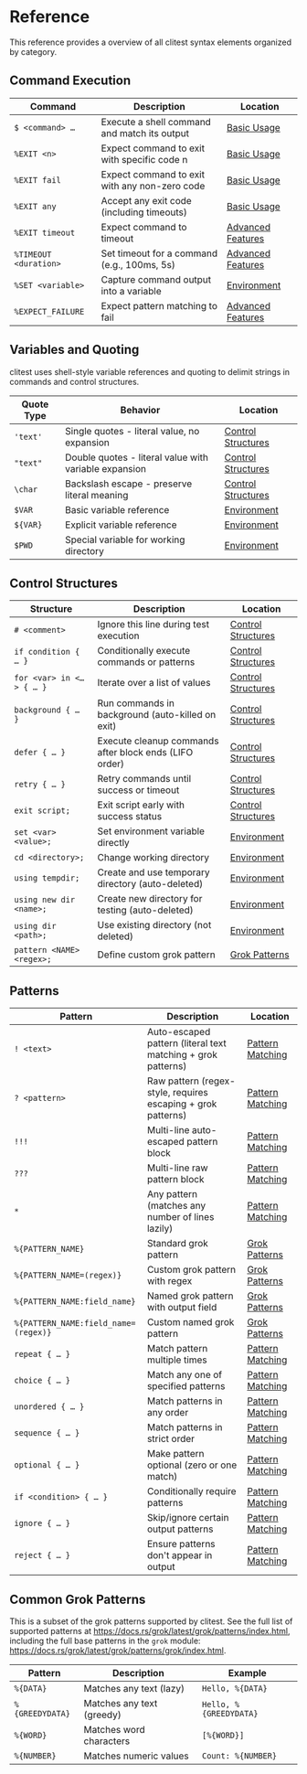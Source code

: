 # Reference

This reference provides a overview of all clitest syntax elements organized by
category.

## Command Execution

| Command               | Description                                   | Location                                                       |
| --------------------- | --------------------------------------------- | -------------------------------------------------------------- |
| `$ <command> …`       | Execute a shell command and match its output  | [Basic Usage](./basic-usage.md#executing-commands)             |
| `%EXIT <n>`           | Expect command to exit with specific code n   | [Basic Usage](./basic-usage.md#exit-codes)                     |
| `%EXIT fail`          | Expect command to exit with any non-zero code | [Basic Usage](./basic-usage.md#exit-codes)                     |
| `%EXIT any`           | Accept any exit code (including timeouts)     | [Basic Usage](./basic-usage.md#exit-codes)                     |
| `%EXIT timeout`       | Expect command to timeout                     | [Advanced Features](./advanced-features.md#timeouts)           |
| `%TIMEOUT <duration>` | Set timeout for a command (e.g., 100ms, 5s)   | [Advanced Features](./advanced-features.md#timeouts)           |
| `%SET <variable>`     | Capture command output into a variable        | [Environment](./environment.md#using-set)                      |
| `%EXPECT_FAILURE`     | Expect pattern matching to fail               | [Advanced Features](./advanced-features.md#expecting-failures) |

## Variables and Quoting

clitest uses shell-style variable references and quoting to delimit strings in
commands and control structures.

| Quote Type | Behavior                                              | Location                                              |
| ---------- | ----------------------------------------------------- | ----------------------------------------------------- |
| `'text'`   | Single quotes - literal value, no expansion           | [Control Structures](./control-structures.md#quoting) |
| `"text"`   | Double quotes - literal value with variable expansion | [Control Structures](./control-structures.md#quoting) |
| `\char`    | Backslash escape - preserve literal meaning           | [Control Structures](./control-structures.md#quoting) |
| `$VAR`     | Basic variable reference                              | [Environment](./environment.md#basic-reference)       |
| `${VAR}`   | Explicit variable reference                           | [Environment](./environment.md#explicit-reference)    |
| `$PWD`     | Special variable for working directory                | [Environment](./environment.md#pwd)                   |

## Control Structures

| Structure                 | Description                                            | Location                                                           |
| ------------------------- | ------------------------------------------------------ | ------------------------------------------------------------------ |
| `# <comment>`             | Ignore this line during test execution                 | [Control Structures](./control-structures.md#comments)             |
| `if condition { … }`      | Conditionally execute commands or patterns             | [Control Structures](./control-structures.md#conditional-blocks)   |
| `for <var> in <…> { … }`  | Iterate over a list of values                          | [Control Structures](./control-structures.md#for-loops)            |
| `background { … }`        | Run commands in background (auto-killed on exit)       | [Control Structures](./control-structures.md#background-processes) |
| `defer { … }`             | Execute cleanup commands after block ends (LIFO order) | [Control Structures](./control-structures.md#deferred-cleanup)     |
| `retry { … }`             | Retry commands until success or timeout                | [Control Structures](./control-structures.md#retry)                |
| `exit script;`            | Exit script early with success status                  | [Control Structures](./control-structures.md#early-exit)           |
| `set <var> <value>;`      | Set environment variable directly                      | [Environment](./environment.md#using-set)                          |
| `cd <directory>;`         | Change working directory                               | [Environment](./environment.md#changing-directory)                 |
| `using tempdir;`          | Create and use temporary directory (auto-deleted)      | [Environment](./environment.md#using-temporary-directories)        |
| `using new dir <name>;`   | Create new directory for testing (auto-deleted)        | [Environment](./environment.md#creating-new-directories)           |
| `using dir <path>;`       | Use existing directory (not deleted)                   | [Environment](./environment.md#using-existing-directories)         |
| `pattern <NAME> <regex>;` | Define custom grok pattern                             | [Grok Patterns](./grok-patterns.md#examples)                       |

## Patterns

| Pattern                              | Description                                                  | Location                                                          |
| ------------------------------------ | ------------------------------------------------------------ | ----------------------------------------------------------------- |
| `! <text>`                           | Auto-escaped pattern (literal text matching + grok patterns) | [Pattern Matching](./pattern-matching.md#auto-escaped-patterns)   |
| `? <pattern>`                        | Raw pattern (regex-style, requires escaping + grok patterns) | [Pattern Matching](./pattern-matching.md#raw-patterns)            |
| `!!!`                                | Multi-line auto-escaped pattern block                        | [Pattern Matching](./pattern-matching.md#auto-escaped-multi-line) |
| `???`                                | Multi-line raw pattern block                                 | [Pattern Matching](./pattern-matching.md#raw-multi-line)          |
| `*`                                  | Any pattern (matches any number of lines lazily)             | [Pattern Matching](./pattern-matching.md#any-pattern)             |
| `%{PATTERN_NAME}`                    | Standard grok pattern                                        | [Grok Patterns](./grok-patterns.md#syntax)                        |
| `%{PATTERN_NAME=(regex)}`            | Custom grok pattern with regex                               | [Grok Patterns](./grok-patterns.md#syntax)                        |
| `%{PATTERN_NAME:field_name}`         | Named grok pattern with output field                         | [Grok Patterns](./grok-patterns.md#syntax)                        |
| `%{PATTERN_NAME:field_name=(regex)}` | Custom named grok pattern                                    | [Grok Patterns](./grok-patterns.md#syntax)                        |
| `repeat { … }`                       | Match pattern multiple times                                 | [Pattern Matching](./pattern-matching.md#repeat)                  |
| `choice { … }`                       | Match any one of specified patterns                          | [Pattern Matching](./pattern-matching.md#choice)                  |
| `unordered { … }`                    | Match patterns in any order                                  | [Pattern Matching](./pattern-matching.md#unordered)               |
| `sequence { … }`                     | Match patterns in strict order                               | [Pattern Matching](./pattern-matching.md#sequence)                |
| `optional { … }`                     | Make pattern optional (zero or one match)                    | [Pattern Matching](./pattern-matching.md#optional)                |
| `if <condition> { … }`               | Conditionally require patterns                               | [Pattern Matching](./pattern-matching.md#conditional-patterns)    |
| `ignore { … }`                       | Skip/ignore certain output patterns                          | [Pattern Matching](./pattern-matching.md#ignore)                  |
| `reject { … }`                       | Ensure patterns don't appear in output                       | [Pattern Matching](./pattern-matching.md#reject)                  |

## Common Grok Patterns

This is a subset of the grok patterns supported by clitest. See the full list of
supported patterns at <https://docs.rs/grok/latest/grok/patterns/index.html>,
including the full base patterns in the `grok` module:
<https://docs.rs/grok/latest/grok/patterns/grok/index.html>.

| Pattern         | Description               | Example                |
| --------------- | ------------------------- | ---------------------- |
| `%{DATA}`       | Matches any text (lazy)   | `Hello, %{DATA}`       |
| `%{GREEDYDATA}` | Matches any text (greedy) | `Hello, %{GREEDYDATA}` |
| `%{WORD}`       | Matches word characters   | `[%{WORD}]`            |
| `%{NUMBER}`     | Matches numeric values    | `Count: %{NUMBER}`     |
